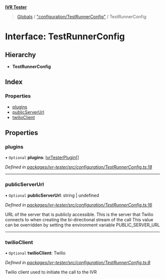 **[IVR Tester](../README.md)**

> [Globals](../README.md) / ["configuration/TestRunnerConfig"](../modules/_configuration_testrunnerconfig_.md) / TestRunnerConfig

# Interface: TestRunnerConfig

## Hierarchy

* **TestRunnerConfig**

## Index

### Properties

* [plugins](_configuration_testrunnerconfig_.testrunnerconfig.md#plugins)
* [publicServerUrl](_configuration_testrunnerconfig_.testrunnerconfig.md#publicserverurl)
* [twilioClient](_configuration_testrunnerconfig_.testrunnerconfig.md#twilioclient)

## Properties

### plugins

• `Optional` **plugins**: [IvrTesterPlugin](_plugins_ivrtesterplugin_.ivrtesterplugin.md)[]

*Defined in [packages/ivr-tester/src/configuration/TestRunnerConfig.ts:18](https://github.com/SketchingDev/ivr-tester/blob/c5ffee0/packages/ivr-tester/src/configuration/TestRunnerConfig.ts#L18)*

___

### publicServerUrl

• `Optional` **publicServerUrl**: string \| undefined

*Defined in [packages/ivr-tester/src/configuration/TestRunnerConfig.ts:16](https://github.com/SketchingDev/ivr-tester/blob/c5ffee0/packages/ivr-tester/src/configuration/TestRunnerConfig.ts#L16)*

URL of the server that is publicly accessible. This is the
server that Twilio connects to when creating the bi-directional
stream of the call
This value can be overridden by setting the environment variable PUBLIC_SERVER_URL

___

### twilioClient

• `Optional` **twilioClient**: Twilio

*Defined in [packages/ivr-tester/src/configuration/TestRunnerConfig.ts:8](https://github.com/SketchingDev/ivr-tester/blob/c5ffee0/packages/ivr-tester/src/configuration/TestRunnerConfig.ts#L8)*

Twilio client used to initiate the call to the IVR
